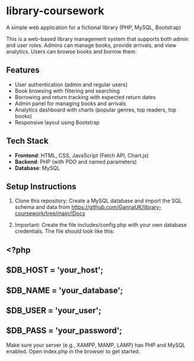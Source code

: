 # library-coursework
A simple web application for a fictional library (PHP, MySQL, Bootstrap)

This is a web-based library management system that supports both admin and user roles. Admins can manage books, provide arrivals, and view analytics. Users can browse books and borrow them.

##  Features

- User authentication (admin and regular users)
- Book browsing with filtering and searching
- Borrowing and return tracking with expected return dates
- Admin panel for managing books and arrivals
- Analytics dashboard with charts (popular genres, top readers, top books)
- Responsive layout using Bootstrap

##  Tech Stack

- **Frontend**: HTML, CSS, JavaScript (Fetch API, Chart.js)
- **Backend**: PHP (with PDO and named parameters)
- **Database**: MySQL

##  Setup Instructions

1. Clone this repository:
   Create a MySQL database and import the SQL schema and data from
   https://github.com/GannaUK/library-coursework/tree/main/!Docs

3. Important: Create the file includes/config.php with your own database credentials.
The file should look like this:

## <?php
## $DB_HOST = 'your_host';
## $DB_NAME = 'your_database';
## $DB_USER = 'your_user';
## $DB_PASS = 'your_password';

Make sure your server (e.g., XAMPP, MAMP, LAMP) has PHP and MySQL enabled.
Open index.php in the browser to get started.



